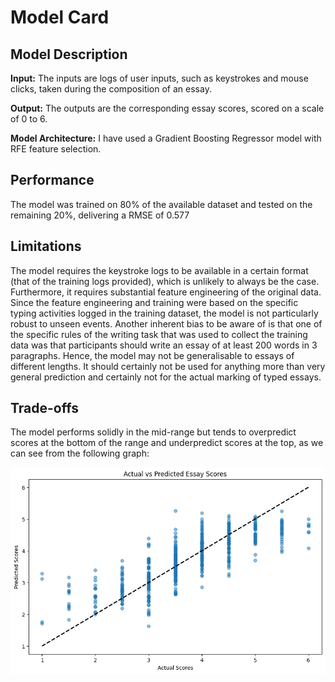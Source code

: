 # Model Card

## Model Description

**Input:** 
The inputs are logs of user inputs, such as keystrokes and mouse clicks, taken during the composition of an essay.

**Output:**
The outputs are the corresponding essay scores, scored on a scale of 0 to 6.

**Model Architecture:** 
I have used a Gradient Boosting Regressor model with RFE feature selection.

## Performance

The model was trained on 80% of the available dataset and tested on the remaining 20%, delivering a RMSE of 0.577

## Limitations

The model requires the keystroke logs to be available in a certain format (that of the training logs provided), which is unlikely to always be the case. Furthermore, it requires substantial feature engineering of the original data. Since the feature engineering and training were based on the specific typing activities logged in the training dataset, the model is not particularly robust to unseen events. Another inherent bias to be aware of is that one of the specific rules of the writing task that was used to collect the training data was that participants should write an essay of at least 200 words in 3 paragraphs. Hence, the model may not be generalisable to essays of different lengths. It should certainly not be used for anything more than very general prediction and certainly not for the actual marking of typed essays.

## Trade-offs

The model performs solidly in the mid-range but tends to overpredict scores at the bottom of the range and underpredict scores at the top, as we can see from the following graph:

![Graph](Writing_quality_predictor.png)

